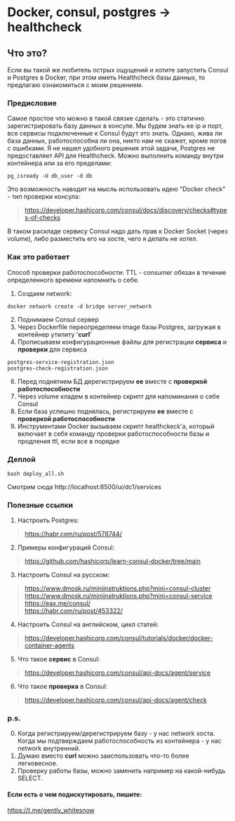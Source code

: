 # Docker, consul, postgres -> healthcheck

## Что это?
Если вы такой же любитель острых ощущений и хотите запустить Consul и Postgres в Docker,
при этом иметь Healthcheck базы данных, то предлагаю ознакомиться с моим решением.

### Предисловие 
Самое простое что можно в такой связке сделать - это статично зарегистрировать базу данных в консуле.
Мы будем знать ее ip и порт, все сервисы подключенные к Consul будут это знать. 
Однако, жива ли база данных, работоспособна ли она, никто нам не скажет, кроме логов с ошибками.
Я не нашел удобного решения этой задачи, Postgres не предоставляет API для Healthcheck. Можно выполнить команду внутри контейнера
или за его пределами:
```
pg_isready -U db_user -d db
```
Это возможность наводит на мысль использовать идею "Docker check" - тип проверки консула:
> https://developer.hashicorp.com/consul/docs/discovery/checks#types-of-checks 

В таком раскладе сервису Consul надо дать прав к Docker Socket (через volume), либо разместить его на хосте, чего я делать не хотел.

### Как это работает
Способ проверки работоспособности: TTL - consumer обязан в течение определенного времени напомнить о себе.

1) Создаем network:
```
docker network create -d bridge server_network
```
2) Поднимаем Consul сервер
3) Через Dockerfile переопределяем image базы Postgres, загружая в контейнер утилиту '**curl**'
4) Прописываем конфигурационные файлы для регистрации **сервиса** и **проверки** для сервиса
```
postgres-service-registration.json 
postgres-check-registration.json
```
6) Перед поднятием БД дерегистрируем **ее** вместе с **проверкой работоспособности**
7) Через volume кладем в контейнер скрипт для напоминания о себе Consul
8) Если база успешно поднялась, регистрируем **ее** вместе с **проверкой работоспособности**
9) Инструментами Docker вызываем скрипт healthckeck'a, который включает в себя команду проверки 
работоспособности базы и продления ttl, если все в порядке

### Деплой
```
bash deploy_all.sh
```
Смотрим сюда http://localhost:8500/ui/dc1/services

### Полезные ссылки
1) Настроить Postgres:
> https://habr.com/ru/post/578744/
2) Примеры конфигураций Consul:
> https://github.com/hashicorp/learn-consul-docker/tree/main
3) Настроить Consul на русском:
> https://www.dmosk.ru/miniinstruktions.php?mini=consul-cluster  
> https://www.dmosk.ru/miniinstruktions.php?mini=consul-service  
> https://eax.me/consul/  
> https://habr.com/ru/post/453322/  
4) Настроить Consul на английском, цикл статей:
> https://developer.hashicorp.com/consul/tutorials/docker/docker-container-agents
5) Что такое **сервис** в Consul:
> https://developer.hashicorp.com/consul/api-docs/agent/service
6) Что такое **проверка** в Consul:
> https://developer.hashicorp.com/consul/api-docs/agent/check

### p.s.
0) Когда регистрируем/дерегистрируем базу - у нас network хоста.
Когда мы подтверждаем работоспособность из контейнера - у нас network внутренний.
1) Думаю вместо **curl** можно заиспользовать что-то более легковесное.
2) Проверку работы базы, можно заменить например на какой-нибудь SELECT.

#### Если есть о чем подискутировать, пишите: 
https://t.me/gently_whitesnow

